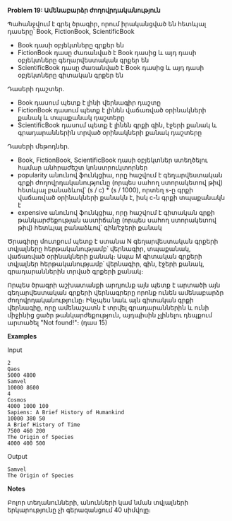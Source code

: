 **Problem 19: Ամենաբարձր ժողովրդականություն**

Պահանջվում է գրել ծրագիր, որում իրականցված են հետևյալ դասերը՝ Book, FictionBook, ScientificBook

* Book դասի օբյեկտները գրքեր են
* FictionBook դասը ժառանված է Book դասից և այդ դասի օբյեկտները գեղարվեստական գրքեր են
* ScientificBook դասը ժառանված է Book դասից և այդ դասի օբյեկտները գիտական գրքեր են

Դասերի դաշտեր.
* Book դասում պետք է լինի վերնագիր դաշտը
* FictionBook դասում պետք է լինեն վաճառված օրինակների քանակ և տպաքանակ դաշտերը
* ScientificBook դասում պետք է լինեն գրքի գին, էջերի քանակ և գրադարաններին տրված օրինակների քանակ դաշտերը

Դասերի մեթոդներ.
* Book, FictionBook, ScientificBook դասի օբյեկտներ ստեղծելու համար անհրաժեշտ կոնստրուկտորներ
* popularity անունով ֆունկցիա, որը հաշվում է գեղարվեստական գրքի ժողովրդականությունը (որպես սահող ստորակետով թիվ) հետևյալ բանաձևով՝ (s / c) * (s / 1000), որտեղ s-ը գրքի վաճառված օրինակների քանակն է, իսկ c-ն գրքի տպաքանակն է
* expensive անունով ֆունկցիա, որը հաշվում է գիտական գրքի թանկարժեքության աստիճանը (որպես սահող ստորակետով թիվ) հետևյալ բանաձևով՝ գին/էջերի քանակ

Ծրագիրը մուտքում պետք է ստանա N գեղարվեստական գրքերի տվյալները հերթականությամբ՝ վերնագիր, տպաքանակ, վաճառված օրինակների քանակ։ Ապա M գիտական գրքերի տվյալներ հերթականությամբ՝ վերնագիր, գին, էջերի քանակ, գրադարաններին տրված գրքերի քանակ։

Որպես ծրագրի աշխատանքի արդյունք այն պետք է արտածի այն գեղարվեստական գրքերի վերնագրերը որոնք ունեն ամենաբարձր ժողովրդականությունը։ Ինչպես նաև այն գիտական գրքի վերնագիը, որը ամենաշատն է տրվել գրադարաններին և ունի միջինից ցածր թանկարժեքություն, այդպիսին չլինելու դեպքում արտածել "Not found!"։ (դաս 15)

**Examples**

Input
```
2
Qaos
5000 4800
Samvel
10000 8600
4
Cosmos
4000 1000 100
Sapiens: A Brief History of Humankind
10000 380 50
A Brief History of Time
7500 460 200
The Origin of Species
4000 400 500
```

Output
```
Samvel
The Origin of Species
```

**Notes**

Բոլոր տեղանունների, անունների կամ նման տվյալների երկարությունը չի գերազանցում 40 սիմվոլը։
